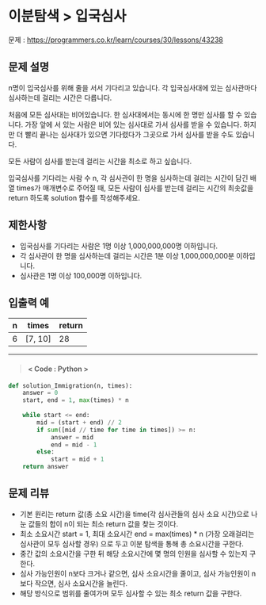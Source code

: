 # 이분탐색 > 입국심사
문제 : https://programmers.co.kr/learn/courses/30/lessons/43238

## 문제 설명
n명이 입국심사를 위해 줄을 서서 기다리고 있습니다. 각 입국심사대에 있는 심사관마다 심사하는데 걸리는 시간은 다릅니다.

처음에 모든 심사대는 비어있습니다. 한 심사대에서는 동시에 한 명만 심사를 할 수 있습니다. 가장 앞에 서 있는 사람은 비어 있는 심사대로 가서 심사를 받을 수 있습니다. 하지만 더 빨리 끝나는 심사대가 있으면 기다렸다가 그곳으로 가서 심사를 받을 수도 있습니다.

모든 사람이 심사를 받는데 걸리는 시간을 최소로 하고 싶습니다.

입국심사를 기다리는 사람 수 n, 각 심사관이 한 명을 심사하는데 걸리는 시간이 담긴 배열 times가 매개변수로 주어질 때, 모든 사람이 심사를 받는데 걸리는 시간의 최솟값을 return 하도록 solution 함수를 작성해주세요.

## 제한사항
- 입국심사를 기다리는 사람은 1명 이상 1,000,000,000명 이하입니다.
- 각 심사관이 한 명을 심사하는데 걸리는 시간은 1분 이상 1,000,000,000분 이하입니다.
- 심사관은 1명 이상 100,000명 이하입니다.

## 입출력 예

| n | times | return |
| --- | --- | --- |
| 6 | [7, 10] | 28 |


____

> #### < Code : Python >
```python
def solution_Immigration(n, times):
    answer = 0
    start, end = 1, max(times) * n
    
    while start <= end:
        mid = (start + end) // 2
        if sum([mid // time for time in times]) >= n:
            answer = mid
            end = mid - 1
        else:
            start = mid + 1
    return answer
```

## 문제 리뷰
- 기본 원리는 return 값(총 소요 시간)을 time(각 심사관들의 심사 소요 시간)으로 나눈 값들의 합이 n이 되는 최소 return 값을 찾는 것이다.
- 최소 소요시간 start = 1, 최대 소요시간 end = max(times) * n (가장 오래걸리는 심사관이 모두 심사할 경우) 으로 두고 이분 탐색을 통해 총 소요시간을 구한다.
- 중간 값의 소요시간을 구한 뒤 해당 소요시간에 몇 명의 인원을 심사할 수 있는지 구한다.
- 심사 가능인원이 n보다 크거나 같으면, 심사 소요시간을 줄이고, 심사 가능인원이 n보다 작으면, 심사 소요시간을 늘린다.
- 해당 방식으로 범위를 줄여가며 모두 심사할 수 있는 최소 return 값을 구한다. 